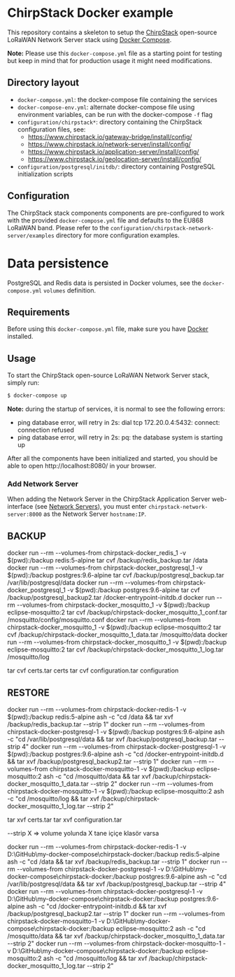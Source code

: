 # ChirpStack Docker example

This repository contains a skeleton to setup the [ChirpStack](https://www.chirpstack.io)
open-source LoRaWAN Network Server stack using [Docker Compose](https://docs.docker.com/compose/).

**Note:** Please use this `docker-compose.yml` file as a starting point for testing
but keep in mind that for production usage it might need modifications.

## Directory layout

- `docker-compose.yml`: the docker-compose file containing the services
- `docker-compose-env.yml`: alternate docker-compose file using environment variables, can be run with the docker-compose `-f` flag
- `configuration/chirpstack*`: directory containing the ChirpStack configuration files, see:
  - https://www.chirpstack.io/gateway-bridge/install/config/
  - https://www.chirpstack.io/network-server/install/config/
  - https://www.chirpstack.io/application-server/install/config/
  - https://www.chirpstack.io/geolocation-server/install/config/
- `configuration/postgresql/initdb/`: directory containing PostgreSQL initialization scripts

## Configuration

The ChirpStack stack components components are pre-configured to work with the provided
`docker-compose.yml` file and defaults to the EU868 LoRaWAN band. Please refer
to the `configuration/chirpstack-network-server/examples` directory for more configuration
examples.

# Data persistence

PostgreSQL and Redis data is persisted in Docker volumes, see the `docker-compose.yml`
`volumes` definition.

## Requirements

Before using this `docker-compose.yml` file, make sure you have [Docker](https://www.docker.com/community-edition)
installed.

## Usage

To start the ChirpStack open-source LoRaWAN Network Server stack, simply run:

```bash
$ docker-compose up
```

**Note:** during the startup of services, it is normal to see the following errors:

- ping database error, will retry in 2s: dial tcp 172.20.0.4:5432: connect: connection refused
- ping database error, will retry in 2s: pq: the database system is starting up

After all the components have been initialized and started, you should be able
to open http://localhost:8080/ in your browser.

### Add Network Server

When adding the Network Server in the ChirpStack Application Server web-interface
(see [Network Servers](https://www.chirpstack.io/application-server/use/network-servers/)),
you must enter `chirpstack-network-server:8000` as the Network Server `hostname:IP`.

## BACKUP

docker run --rm --volumes-from chirpstack-docker_redis_1 -v $(pwd):/backup redis:5-alpine tar cvf /backup/redis_backup.tar /data
docker run --rm --volumes-from chirpstack-docker_postgresql_1 -v $(pwd):/backup postgres:9.6-alpine tar cvf /backup/postgresql_backup.tar /var/lib/postgresql/data
docker run --rm --volumes-from chirpstack-docker_postgresql_1 -v $(pwd):/backup postgres:9.6-alpine tar cvf /backup/postgresql_backup2.tar /docker-entrypoint-initdb.d
docker run --rm --volumes-from chirpstack-docker_mosquitto_1 -v $(pwd):/backup eclipse-mosquitto:2 tar cvf /backup/chirpstack-docker_mosquitto_1_conf.tar /mosquitto/config/mosquitto.conf
docker run --rm --volumes-from chirpstack-docker_mosquitto_1 -v $(pwd):/backup eclipse-mosquitto:2 tar cvf /backup/chirpstack-docker_mosquitto_1_data.tar /mosquitto/data
docker run --rm --volumes-from chirpstack-docker_mosquitto_1 -v $(pwd):/backup eclipse-mosquitto:2 tar cvf /backup/chirpstack-docker_mosquitto_1_log.tar /mosquitto/log

tar cvf certs.tar certs
tar cvf configuration.tar configuration

## RESTORE

docker run --rm --volumes-from chirpstack-docker-redis-1 -v $(pwd):/backup redis:5-alpine ash -c "cd /data && tar xvf /backup/redis_backup.tar --strip 1"
docker run --rm --volumes-from chirpstack-docker-postgresql-1 -v $(pwd):/backup postgres:9.6-alpine ash -c "cd /var/lib/postgresql/data && tar xvf /backup/postgresql_backup.tar --strip 4"
docker run --rm --volumes-from chirpstack-docker-postgresql-1 -v $(pwd):/backup postgres:9.6-alpine ash -c "cd /docker-entrypoint-initdb.d && tar xvf /backup/postgresql_backup2.tar --strip 1"
docker run --rm --volumes-from chirpstack-docker-mosquitto-1 -v $(pwd):/backup eclipse-mosquitto:2 ash -c "cd /mosquitto/data && tar xvf /backup/chirpstack-docker_mosquitto_1_data.tar --strip 2"
docker run --rm --volumes-from chirpstack-docker-mosquitto-1 -v $(pwd):/backup eclipse-mosquitto:2 ash -c "cd /mosquitto/log && tar xvf /backup/chirpstack-docker_mosquitto_1_log.tar --strip 2"

tar xvf certs.tar
tar xvf configuration.tar

--strip X => volume yolunda X tane içiçe klasör varsa

docker run --rm --volumes-from chirpstack-docker-redis-1 -v D:\GitHub\my-docker-compose\chirpstack-docker:/backup redis:5-alpine ash -c "cd /data && tar xvf /backup/redis_backup.tar --strip 1"
docker run --rm --volumes-from chirpstack-docker-postgresql-1 -v D:\GitHub\my-docker-compose\chirpstack-docker:/backup postgres:9.6-alpine ash -c "cd /var/lib/postgresql/data && tar xvf /backup/postgresql_backup.tar --strip 4"
docker run --rm --volumes-from chirpstack-docker-postgresql-1 -v D:\GitHub\my-docker-compose\chirpstack-docker:/backup postgres:9.6-alpine ash -c "cd /docker-entrypoint-initdb.d && tar xvf /backup/postgresql_backup2.tar --strip 1"
docker run --rm --volumes-from chirpstack-docker-mosquitto-1 -v D:\GitHub\my-docker-compose\chirpstack-docker:/backup eclipse-mosquitto:2 ash -c "cd /mosquitto/data && tar xvf /backup/chirpstack-docker_mosquitto_1_data.tar --strip 2"
docker run --rm --volumes-from chirpstack-docker-mosquitto-1 -v D:\GitHub\my-docker-compose\chirpstack-docker:/backup eclipse-mosquitto:2 ash -c "cd /mosquitto/log && tar xvf /backup/chirpstack-docker_mosquitto_1_log.tar --strip 2"
